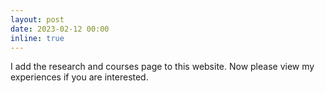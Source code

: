 ```yaml
---
layout: post
date: 2023-02-12 00:00
inline: true
---
```


I add the research and courses page to this website. Now please view my experiences if you are interested.